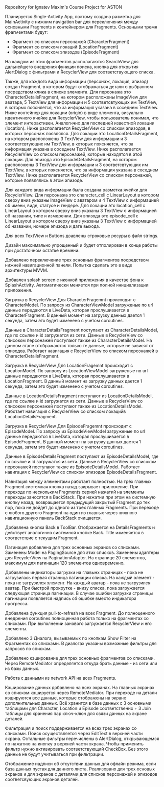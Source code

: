 Repository for Ignatev Maxim's Course Project for ASTON

Планируется Single-Activity App, поэтому создана разметка для MainActivity с нижним navigation bar для переключения между основными Fragments и контейнером для Fragments. 
Основными тремя фрагментами будут: 
- Фрагмент со списком персонажей (CharacterFragment)
- Фрагмент со списком локаций (LocationFragment)
- Фрагмент со списком эпизодов (EpisodeFragment)

На каждом из этих фрагментов располагаются SearchView для дальнейшего внедрения функции поиска, кнопка для открытия AlertDialog с фильтрами и RecyclerView для 
соответствующего списка.

Также, для каждого вида информации (персонаж, локация, эпизод) создан Fragment, в котором будут отображаться детали о выбранном посредством клика в списке
элемента.
Для персонажа это CharacterDetailsFragment, на котором расположены ImageView для аватара, 5 TextView для информации и 5 соответсвтующих им TextView, в которых поясняется, 
что за информация указана в соседнем TextView. Ниже контейнер для локации (origin) в виде элемента, визуально идентичного ячейке для RecyclerView, чтобы пользователь понимал, 
что элемент интерактивен. Аналогично для последней известной локации (location). Ниже располагается RecyclerView со списком эпизодов, в которых персонаж появлялся.
Для локации это LocationDetailsFragment, на котором расположены 3 TextView для информации и 3 соответсвтующих им TextView, в которых поясняется, что за информация 
указана в соседнем TextView. Ниже располагается RecyclerView со списком персонажей, которые находятся в этой локации.
Для эпизода это EpisodeDetailsFragment, на котором расположены 3 TextView для информации и 3 соответсвтующих им TextView, в которых поясняется, что за информация 
указана в соседнем TextView. Ниже располагается RecyclerView со списком персонажей, которые появлялись в этом эпизоде.

Для каждого вида информации была создана разметка ячейки для RecyclerView. 
Для персонажа это character_cell с LinearLayout в котором сверху вниз указаны ImageView с аватаром и 4 TextView с информацией об имени, виде, статусе и гендере.
Для локации это location_cell с LinearLayout в котором сверху вниз указаны 3 TextView с информацией об названии, типе и измерении.
Для эпизода это episode_cell с LinearLayout в котором сверху вниз указаны 3 TextView с информацией об названии, номере эпизода и дате выхода.

Для всех TextView и Buttons доавлены строковые ресуры в файл strings.

Дизайн максимально упрощенный и будет отполирован в конце работы при достаточном остатке времени.

Добавлено переключение трех основных фрагментов посредством нижней навигационной панели. Попытка сделать это в виде архитектуры MVVM.

Добавлен splash screen с иконкой приложения в качестве фона к SplashActivity. Автоматически меняется при полной инициализации приложения.

Загрузка в RecyclerView Для CharacterFragemnt происходит с CharacterModel. По запросу из CharacterViewModel загруженые по url данные передаются в LiveData, 
которая прослушивается в CharacterFragment. В данный момент на загрузку данных дается 1 секунда, затем это будет изменено с учетом coroutines.

Данные в CharacterDetailsFragment поступают из CharacterDetailsModel, где по ссылке и id загружатся из сети. Данные в RecyclerView со списоком персонажей поступают также 
из CharacterDetailsModel. На данном этапе отображаются только те данные, которые не зависят от эпизодов. Работает навигация с RecyclerView со списком персонажей 
в CharacterDetailsFragment.

Загрузка в RecyclerView Для LocationFragemnt происходит с LocationModel. По запросу из LocationViewModel загруженые по url данные передаются в LiveData, 
которая прослушивается в LocationFragment. В данный момент на загрузку данных дается 1 секунда, затем это будет изменено с учетом coroutines.

Данные в LocationDetailsFragment поступают из LocationDetailsModel, где по ссылке и id загружатся из сети. Данные в RecyclerView со списоком персонажей поступают также 
из LocationDetailsModel. Работает навигация с RecyclerView со списком локацийв LocationDetailsFragment.

Загрузка в RecyclerView Для EpisodeFragemnt происходит с EpisodeModel. По запросу из EpisodeViewModel загруженые по url данные передаются в LiveData, 
которая прослушивается в EpisodeFragment. В данный момент на загрузку данных дается 1 секунда, затем это будет изменено с учетом coroutines.

Данные в EpisodeDetailsFragment поступают из EpisodeDetailsModel, где по ссылке и id загружатся из сети. Данные в RecyclerView со списоком персонажей поступают также 
из EpisodeDetailsModel. Работает навигация с RecyclerView со списком эпизодов EpisodeDetailsFragment.

Навигация между элементами работает полностью. На трёх главных Fragment системная кнопка назад закрывает приложение. При переходе по нескольким Fragments серией нажатий 
на элементы переходы заносятся в BackStack. При нажатии при этом на системную кнопку назад, возвращается предыдущий закрытый Fragment до тех пор, пока не дойдет до одного 
из трёх главных Fragments. При переходе с любого другого Fragment на один из главных через нижнюю навигационную панель BackStack очищается.

Добавлена кнопка Back в ToolBar. Отображается на DetailsFragments и действует аналогично системной кнопке Back. Title изменяется в соответствие с текущим Fragment.

Пагинация добавлена для трех основных экранов со списками. Заменены Model на PagingSource для этих списков. Заменены адаптеры для RecyclerView на PaginationAdapter.
На странице 20 элементов, максимум для пагинации 120 элементов одновременно.

Добавлены индикаторы загрузки на главынх страницах - пока не загрузилась первая страница пагинации списка. На каждый элемент - пока не загрузился элемент. На каждый 
аватар - пока не загрузился аватар. При быстрой прокрутке - внизу списка, пока загружается следующая страница пагинации. В случае ошибки загрузки страницы пагинации 
появляется надпись об ошибке вместо индикатора прогресса.

Добавлена функция pull-to-refresh на всех Fragment. До полноценного внедрения coroutines полноценная работа только на фрагментах со списками. При выполнении занового загружается
RecyclerView и его элементы.

Добавлено 3 Диалога, вызываемых по кнопкам Show Filter на Фрагментах со списками. В диалогах указаны возможные фильтры для запросов по спискам.

Добавлено кэширование для трех основных фрагментов со списками. Через RemoteMediator определяется откуда брать данные - из сети или из базы данных.

Работа с данными из network API на всех Fragments. 

Кэширование данных добавлено на всех экранах. На главных экранах со списком кэшируется через RemoteMediator. При переходе на детали кэшируются все данные, которые отображены
на экране дополнительных данных. Всё хранится в базе данных с 3 основными таблицами для Character, Location и Episode соответственно + 3 Join таблицы для хранения пар 
ключ-ключ для связи данных на экране деталей.

Фильтрация и поиск поддерживается на всех трех экранах со списками. Поиск осуществляется через EditText в верхней части экрана. Остальные фильтры перечислены в AlertDialog,
открывающемся по нажатию на кнопку в верхней части экрана. Чтобы применить фильтр нужно активировать соответствующий CheckBox. Без этого данные не будут учитываться при 
фильтрации.

Отображение надписи об отсутствии данных для офлайн режима, если база данных пустая для данного листа. Реализовано для трех основых экранов и для экранов с деталями для списков 
персонажей и эпизодов соответсвующих экранов деталей.